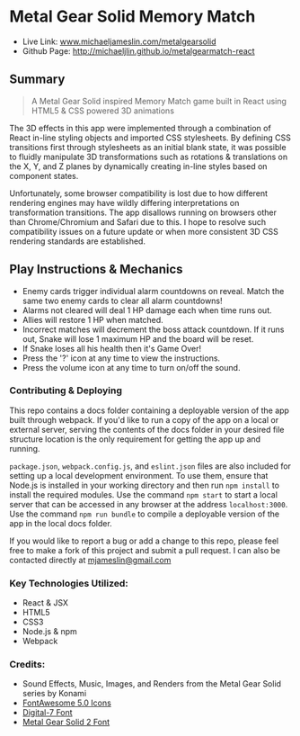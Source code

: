 # Metal Gear Solid Memory Match

- Live Link: www.michaeljameslin.com/metalgearsolid
- Github Page: http://michaeljlin.github.io/metalgearmatch-react

## Summary
> A Metal Gear Solid inspired Memory Match game built in React using HTML5 & CSS powered 3D animations

The 3D effects in this app were implemented through a combination of React in-line styling objects and imported CSS stylesheets. By defining CSS transitions first through stylesheets as an initial blank state, it was possible to fluidly manipulate 3D transformations such as rotations & translations on the X, Y, and Z planes by dynamically creating in-line styles based on component states.

Unfortunately, some browser compatibility is lost due to how different rendering engines may have wildly differing interpretations on transformation transitions. The app disallows running on browsers other than Chrome/Chromium and Safari due to this. I hope to resolve such compatibility issues on a future update or when more consistent 3D CSS rendering standards are established.

## Play Instructions & Mechanics
- Enemy cards trigger individual alarm countdowns on reveal. Match the same two enemy cards to clear all alarm countdowns!
- Alarms not cleared will deal 1 HP damage each when time runs out.
- Allies will restore 1 HP when matched.
- Incorrect matches will decrement the boss attack countdown. If it runs out, Snake will lose 1 maximum HP and the board will be reset.
- If Snake loses all his health then it's Game Over!
- Press the '?' icon at any time to view the instructions.
- Press the volume icon at any time to turn on/off the sound.

### Contributing & Deploying

This repo contains a docs folder containing a deployable version of the app built through webpack. If you'd like to run a copy of the app on a local or external server, serving the contents of the docs folder in your desired file structure location is the only requirement for getting the app up and running.

```package.json```, ```webpack.config.js```, and ```eslint.json``` files are also included for setting up a local development environment. To use them, ensure that Node.js is installed in your working directory and then run ```npm install``` to install the required modules. Use the command ```npm start``` to start a local server that can be accessed in any browser at the address ```localhost:3000```.  Use the command ```npm run bundle``` to compile a deployable version of the app in the local docs folder.

If you would like to report a bug or add a change to this repo, please feel free to make a fork of this project and submit a pull request. I can also be contacted directly at mjameslin@gmail.com

### Key Technologies Utilized:
- React & JSX
- HTML5
- CSS3
- Node.js & npm
- Webpack

### Credits: 
- Sound Effects, Music, Images, and Renders from the Metal Gear Solid series by Konami
- [FontAwesome 5.0 Icons](https://github.com/FortAwesome/Font-Awesome)
- [Digital-7 Font](https://www.dafont.com/digital-7.font)
- [Metal Gear Solid 2 Font](https://fonts2u.com/metal-gear-solid-2.font)